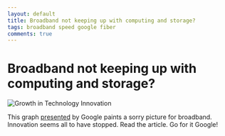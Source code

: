 ```yaml
---
layout: default
title: Broadband not keeping up with computing and storage?
tags: broadband speed google fiber
comments: true
---
```

# Broadband not keeping up with computing and storage?

![Growth in Technology Innovation](https://gigaom2.files.wordpress.com/2012/07/imag0317-e1343335997170.jpg)

This graph [presented](http://gigaom.com/2012/07/26/the-economics-of-google-fiber-and-what-it-means-for-u-s-broadband/) by Google paints a sorry picture for broadband. Innovation seems all to have stopped. Read the article. Go for it Google!

